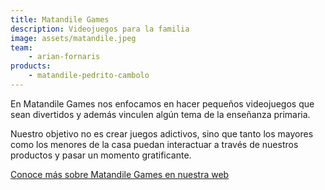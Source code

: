 ```yaml
---
title: Matandile Games
description: Videojuegos para la familia
image: assets/matandile.jpeg
team:
    - arian-fornaris
products:
    - matandile-pedrito-cambolo
---
```


En Matandile Games nos enfocamos en hacer pequeños videojuegos que sean divertidos y además vinculen algún tema de la enseñanza primaria.

Nuestro objetivo no es crear juegos adictivos, sino que tanto los mayores como los menores de la casa puedan interactuar a través de nuestros productos y pasar un momento gratificante.

[Conoce más sobre Matandile Games en nuestra web](https://matandile.videojuegoscuba.org/)


